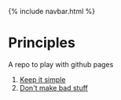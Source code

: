 {% include navbar.html %}

# Principles
A repo to play with github pages

1. [Keep it simple](#keep-it-simple)
2. [Don't make bad stuff](#make-good-stuff)
